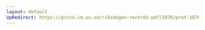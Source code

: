 ```yaml
---
layout: default
UpRedirect: https://pruto.im.uu.se/riksdagen-records-pdf/1876/prot-1876--ak--029/prot-1876--ak--029_029.pdf
---
```

